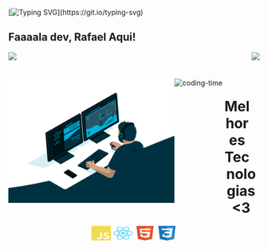 [![Typing SVG](https://readme-typing-svg.herokuapp.com?font=Fira+Code&pause=1000&width=435&lines=%23Fala+Dev.+Seja+bem+vindo+!;Transformando+ideias+em+c%C3%B3digo+.)](https://git.io/typing-svg)

## Faaaala dev, Rafael Aqui!

<div>
  
  <img  height="200em" src="https://github-readme-stats.vercel.app/api?username=RafaelCavalcante17&show_icons=true&theme=blue_navy&include_all_commits=true&count_private=true"/>
  <img align="right" height="200em" src="https://github-readme-stats.vercel.app/api/top-langs/?username=Rafael&layout=compact&langs_count=16&theme=blue_navy"/>
</div>
<br>

<div  align="center"> 
  <div style="display: inline_block"><br>
    <img align="left" height="250" alt="coding-time" src="code.gif">
    <img align="left" height="250" alt="coding-time" src="https://imgur.com/ZqryUpR.png">
    <h1 align="center">Melhores Tecnologias <3</h1>
    <img align="center" height="30" width="40" alt="js-icon"  src="https://raw.githubusercontent.com/devicons/devicon/master/icons/javascript/javascript-plain.svg">
    <img align="center" height="30" width="40" alt="react-icon" src="https://raw.githubusercontent.com/devicons/devicon/master/icons/react/react-original.svg">
    <img align="center" height="30" width="40" alt="html-icon" src="https://raw.githubusercontent.com/devicons/devicon/master/icons/html5/html5-original.svg">
    <img align="center" height="30" width="40" alt="css-icon" src="https://raw.githubusercontent.com/devicons/devicon/master/icons/css3/css3-original.svg">
   </div>

   
    
  
 
  

